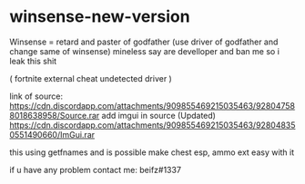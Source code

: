 # winsense-new-version
Winsense = retard and paster of godfather 
(use driver of godfather and change same of winsense)
mineless say are develloper and ban me so i leak this shit





( fortnite external cheat undetected driver )



link of source:
https://cdn.discordapp.com/attachments/909855469215035463/928047588018638958/Source.rar
add imgui in source (Updated)
https://cdn.discordapp.com/attachments/909855469215035463/928048350551490660/ImGui.rar

this using getfnames and is possible make chest esp, ammo ext easy with it


if u have any problem contact me: beifz#1337
